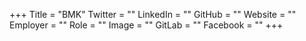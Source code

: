 +++
Title = "BMK"
Twitter = ""
LinkedIn = ""
GitHub = ""
Website = ""
Employer = ""
Role = ""
Image = ""
GitLab = ""
Facebook = ""
+++
